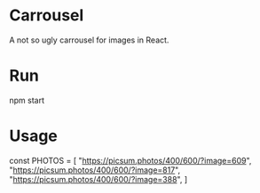 # Carrousel

A not so ugly carrousel for images in React.

# Run

npm start

# Usage 

const PHOTOS = [
  "https://picsum.photos/400/600/?image=609",
  "https://picsum.photos/400/600/?image=817",
  "https://picsum.photos/400/600/?image=388",
]

<Carrousel photos={PHOTOS} />
